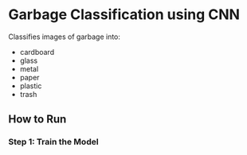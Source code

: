 # Garbage Classification using CNN

Classifies images of garbage into:
- cardboard
- glass
- metal
- paper
- plastic
- trash

## How to Run

### Step 1: Train the Model
